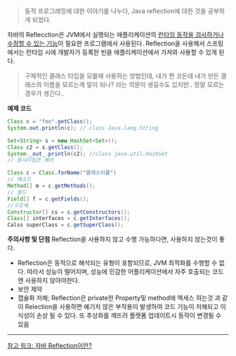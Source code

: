 > 동적 프로그래밍에 대한 이야기를 나누다, Java reflection에 대한 것을 공부하게 되었다.

자바의 Reflecction은 JVM에서 실행되는 애플리케이션의 <u>런타임 동작을 검사하거나 수정할 수 있는 기능</u>이 필요한 프로그램에서 사용된다.
	Reflection을 사용해서 스프링에서는 런타임 시에 개발자가 등록한 빈을 애플리케이션에서 가져와 사용할 수 있게 된다.
> 구체적인 클래스 타입을 모를때 사용하는 방법인데, 내가 짠 코든데 내가 만든 클래스의 이름을 모르는게 말이 되나? 라는 의문이 생길수도 있지만.. 정말 모르는경우가 생긴다..

**예제 코드**

```JAVA
Class c = "foo".getClass();
System.out.println(c); // class Java.lang.String

Set<String> s = new HashSet<Set>();  
Class c2 = s.getClass();  
System._out_.println(c2); //class java.util.HashSet
// 원시타입은 에러

Class c = Class.forName("클래스이름")
// 메소드
Method[] m = c.getMethods();
// 필드
Field[] f = c.getFields();
//구조체
Constructor[] cs = c.getConstructors();
Class[] interfaces = c.getInterfaces();
Calss superClass = c.getSuperClass();
```


**주의사항 및 단점**
Reflection을 사용하지 않고 수행 가능하다면, 사용하지 않는것이 좋다.
- Reflection은 동적으로 해석되는 유형이 포함되므로, JVM 최적화를 수행할 수 없다. 따라서 성능이 떨어지며, 성능에 민감한 어플리케이션에서 자주 호출되는 코드엔 사용하지 않아야한다.
- 보안 제약
- 캡슐화 저해; Reflection은 private한 Property및 method에 엑세스 하는것 과 같이 Relection을 사용하면 예기치 않은 부작용이 발생하여 코드 기능이 저해되고 이식성이 손상 될 수 있다. 또 추상화를 깨뜨려 플랫폼 업데이트시 동작이 변경될 수 있음

---
[참고 링크: 자바 Reflection이란?](https://medium.com/msolo021015/자바-reflection이란-ee71caf7eec5)